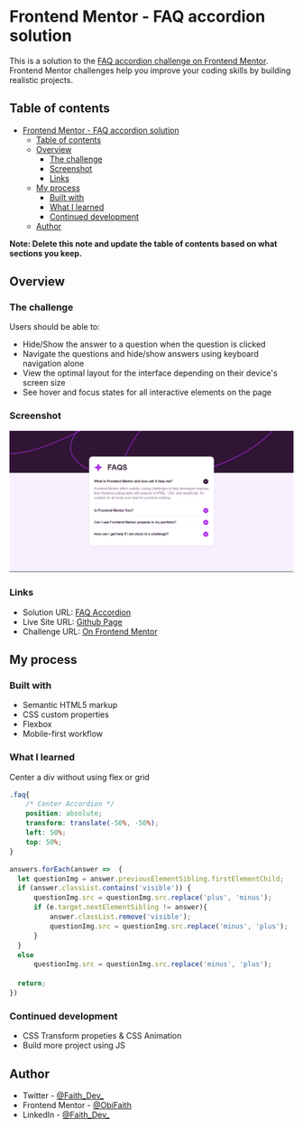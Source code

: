 # Frontend Mentor - FAQ accordion solution

This is a solution to the [FAQ accordion challenge on Frontend Mentor](https://www.frontendmentor.io/challenges/faq-accordion-wyfFdeBwBz). Frontend Mentor challenges help you improve your coding skills by building realistic projects. 

## Table of contents

- [Frontend Mentor - FAQ accordion solution](#frontend-mentor---faq-accordion-solution)
  - [Table of contents](#table-of-contents)
  - [Overview](#overview)
    - [The challenge](#the-challenge)
    - [Screenshot](#screenshot)
    - [Links](#links)
  - [My process](#my-process)
    - [Built with](#built-with)
    - [What I learned](#what-i-learned)
    - [Continued development](#continued-development)
  - [Author](#author)

**Note: Delete this note and update the table of contents based on what sections you keep.**

## Overview

### The challenge

Users should be able to:

- Hide/Show the answer to a question when the question is clicked
- Navigate the questions and hide/show answers using keyboard navigation alone
- View the optimal layout for the interface depending on their device's screen size
- See hover and focus states for all interactive elements on the page

### Screenshot

![](./images/Screenshot%202023-12-22%20094456.png)

### Links

- Solution URL: [FAQ Accordion](https://github.com/ObiFaith/FAQ-Accordion)
- Live Site URL: [Github Page](https://obifaith.github.io/FAQ-Accordion/)
- Challenge URL: [On Frontend Mentor](https://www.frontendmentor.io/challenges/faq-accordion-wyfFdeBwBz)

## My process

### Built with

- Semantic HTML5 markup
- CSS custom properties
- Flexbox
- Mobile-first workflow

### What I learned
Center a div without using flex or grid

```css
.faq{
    /* Center Accordion */
    position: absolute;
    transform: translate(-50%, -50%);
    left: 50%;
    top: 50%;   
}
```

```js
answers.forEach(answer =>  {
  let questionImg = answer.previousElementSibling.firstElementChild;
  if (answer.classList.contains('visible')) {   
      questionImg.src = questionImg.src.replace('plus', 'minus');
      if (e.target.nextElementSibling != answer){
          answer.classList.remove('visible');
          questionImg.src = questionImg.src.replace('minus', 'plus');  
      }
  }   
  else
      questionImg.src = questionImg.src.replace('minus', 'plus');     
  
  return; 
})
```

### Continued development
 - CSS Transform propeties & CSS Animation
 - Build more project using JS

## Author

- Twitter - [@Faith_Dev_](https://www.twitter.com/Faith_Dev_?s=09)
- Frontend Mentor - [@ObiFaith](https://www.frontendmentor.io/profile/ObiFaith)
- LinkedIn - [@Faith_Dev_](https://www.linkedin.com/in/faithdev)